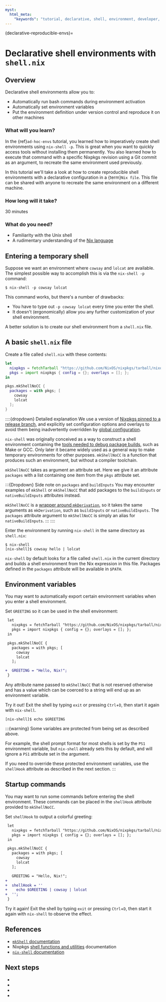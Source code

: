 ```yaml
---
myst:
  html_meta:
    "keywords": "tutorial, declarative, shell, environment, developer, nix, nixpkgs"
---
```


(declarative-reproducible-envs)=
# Declarative shell environments with `shell.nix`

## Overview

Declarative shell environments allow you to:

- Automatically run bash commands during environment activation
- Automatically set environment variables
- Put the environment definition under version control and reproduce it on other machines

### What will you learn?

In the {ref}`ad-hoc-envs` tutorial, you learned how to imperatively create shell environments using `nix-shell -p`.
This is great when you want to quickly access tools without installing them permanently.
You also learned how to execute that command with a specific Nixpkgs revision using a Git commit as an argument, to recreate the same environment used previously.

In this tutorial we'll take a look at how to create reproducible shell environments with a declarative configuration in a {term}`Nix file`.
This file can be shared with anyone to recreate the same environment on a different machine.

### How long will it take?

30 minutes

### What do you need?

- Familiarity with the Unix shell
- A rudimentary understanding of the [Nix language](reading-nix-language)

## Entering a temporary shell

Suppose we want an environment where `cowsay` and `lolcat` are available.
The simplest possible way to accomplish this is via the `nix-shell -p` command:

```
$ nix-shell -p cowsay lolcat
```

This command works, but there's a number of drawbacks:
- You have to type out `-p cowsay lolcat` every time you enter the shell.
- It doesn't (ergonomically) allow you any further customization of your shell environment.

A better solution is to create our shell environment from a `shell.nix` file.

## A basic `shell.nix` file

Create a file called `shell.nix` with these contents:

```nix
let
  nixpkgs = fetchTarball "https://github.com/NixOS/nixpkgs/tarball/nixos-23.11";
  pkgs = import nixpkgs { config = {}; overlays = []; };
in

pkgs.mkShellNoCC {
  packages = with pkgs; [
    cowsay
    lolcat
  ];
}
```

::::{dropdown} Detailed explanation
We use a version of [Nixpkgs pinned to a release branch](<ref-pinning-nixpkgs>), and explicitly set configuration options and overlays to avoid them being inadvertently overridden by [global configuration](https://nixos.org/manual/nixpkgs/stable/#chap-packageconfig).

`nix-shell` was originally conceived as a way to construct a shell environment containing the [tools needed to debug package builds](https://nixos.org/manual/nixpkgs/stable/#sec-tools-of-stdenv), such as Make or GCC.
Only later it became widely used as a general way to make temporary environments for other purposes.
`mkShellNoCC` is a function that produces such an environment, but without a compiler toolchain.

`mkShellNoCC` takes as argument an attribute set.
Here we give it an attribute `packages` with a list containing one item from the `pkgs` attribute set.

:::{Dropdown} Side note on `packages` and `buildInputs`
You may encounter examples of `mkShell` or `mkShellNoCC` that add packages to the `buildInputs` or `nativeBuildInputs` attributes instead.


`mkShellNoCC` is a [wrapper around `mkDerivation`](https://nixos.org/manual/nixpkgs/stable/#sec-pkgs-mkShell), so it takes the same arguments as `mkDerivation`, such as `buildInputs` or `nativeBuildInputs`.
The `packages` attribute argument to `mkShellNoCC` is simply an alias for `nativeBuildInputs`.
:::
::::

Enter the environment by running `nix-shell` in the same directory as `shell.nix`:

```console
$ nix-shell
[nix-shell]$ cowsay hello | lolcat
```

`nix-shell` by default looks for a file called `shell.nix` in the current directory and builds a shell environment from the Nix expression in this file.
Packages defined in the `packages` attribute will be available in `$PATH`.

## Environment variables

You may want to automatically export certain environment variables when you enter a shell environment.

Set `GREETING` so it can be used in the shell environment:

```diff
 let
   nixpkgs = fetchTarball "https://github.com/NixOS/nixpkgs/tarball/nixos-23.11";
   pkgs = import nixpkgs { config = {}; overlays = []; };
 in

 pkgs.mkShellNoCC {
   packages = with pkgs; [
     cowsay
     lolcat
   ];

+  GREETING = "Hello, Nix!";
 }
```

Any attribute name passed to `mkShellNoCC` that is not reserved otherwise and has a value which can be coerced to a string will end up as an environment variable.

Try it out!
Exit the shell by typing `exit` or pressing `Ctrl`+`D`, then start it again with `nix-shell`.

```console
[nix-shell]$ echo $GREETING
```

:::{warning}
Some variables are protected from being set as described above.

For example, the shell prompt format for most shells is set by the `PS1` environment variable, but `nix-shell` already sets this by default, and will ignore a `PS1` attribute set in the argument.

If you need to override these protected environment variables, use the `shellHook` attribute as described in the next section.
:::

## Startup commands

You may want to run some commands before entering the shell environment.
These commands can be placed in the `shellHook` attribute provided to `mkShellNoCC`.

Set `shellHook` to output a colorful greeting:

```diff
 let
   nixpkgs = fetchTarball "https://github.com/NixOS/nixpkgs/tarball/nixos-23.11";
   pkgs = import nixpkgs { config = {}; overlays = []; };
 in

 pkgs.mkShellNoCC {
   packages = with pkgs; [
     cowsay
     lolcat
   ];

   GREETING = "Hello, Nix!";
+
+  shellHook = ''
+    echo $GREETING | cowsay | lolcat
+  '';
 }
```

Try it again!
Exit the shell by typing `exit` or pressing `Ctrl`+`D`, then start it again with `nix-shell` to observe the effect.

## References

- [`mkShell` documentation](https://nixos.org/manual/nixpkgs/stable/#sec-pkgs-mkShell)
- Nixpkgs [shell functions and utilities](https://nixos.org/manual/nixpkgs/stable/#ssec-stdenv-functions) documentation
- [`nix-shell` documentation](https://nix.dev/manual/nix/stable/command-ref/nix-shell)

## Next steps

- [](reading-nix-language)
- [](automatic-direnv)
- [](../../guides/recipes/sharing-dependencies.md)
- [](../../guides/recipes/dependency-management.md)
